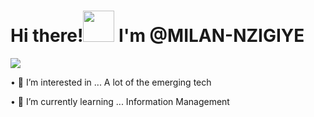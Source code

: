 # Hi there!<img src="https://media.giphy.com/media/hvRJCLFzcasrR4ia7z/giphy.gif" width="50px"> I'm @MILAN-NZIGIYE

![](https://i.imgur.com/waxVImv.png)


• 👀 I’m interested in ... A lot of the emerging tech

• 🌱 I’m currently learning ... Information Management

